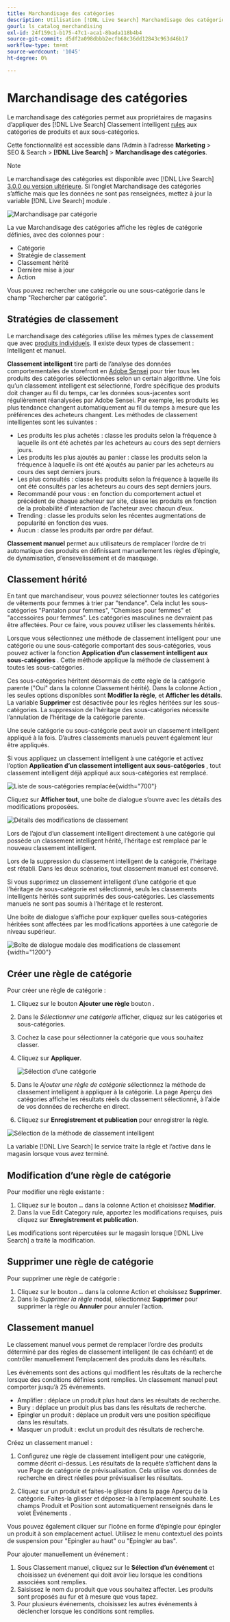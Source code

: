 ```yaml
---
title: Marchandisage des catégories
description: Utilisation [!DNL Live Search] Marchandisage des catégories pour une expérience d’achat plus rapide.
gourl: ls_catalog_merchandising
exl-id: 24f159c1-b175-47c1-aca1-8bada118b4b4
source-git-commit: d5df2a098dbbb2ecfb68c36dd12843c963d46b17
workflow-type: tm+mt
source-wordcount: '1045'
ht-degree: 0%

---
```


# Marchandisage des catégories

Le marchandisage des catégories permet aux propriétaires de magasins d’appliquer des [!DNL Live Search] Classement intelligent [rules](rules.md) aux catégories de produits et aux sous-catégories.

Cette fonctionnalité est accessible dans l’Admin à l’adresse **Marketing** > SEO &amp; Search > **[!DNL Live Search]** > **Marchandisage des catégories**.

>[!NOTE]
>
>Le marchandisage des catégories est disponible avec [!DNL Live Search] [3.0.0 ou version ultérieure](release-notes.md). Si l’onglet Marchandisage des catégories s’affiche mais que les données ne sont pas renseignées, mettez à jour la variable [!DNL Live Search] module .

![Marchandisage par catégorie](assets/category_workspace.png)

La vue Marchandisage des catégories affiche les règles de catégorie définies, avec des colonnes pour :

* Catégorie
* Stratégie de classement
* Classement hérité
* Dernière mise à jour
* Action

Vous pouvez rechercher une catégorie ou une sous-catégorie dans le champ &quot;Rechercher par catégorie&quot;.

## Stratégies de classement

Le marchandisage des catégories utilise les mêmes types de classement que avec [produits individuels](rules-workspace.md).
Il existe deux types de classement : Intelligent et manuel.

**Classement intelligent** tire parti de l’analyse des données comportementales de storefront en [Adobe Sensei](https://www.adobe.com/sensei.html) pour trier tous les produits des catégories sélectionnées selon un certain algorithme. Une fois qu’un classement intelligent est sélectionné, l’ordre spécifique des produits doit changer au fil du temps, car les données sous-jacentes sont régulièrement réanalysées par Adobe Sensei. Par exemple, les produits les plus tendance changent automatiquement au fil du temps à mesure que les préférences des acheteurs changent.
Les méthodes de classement intelligentes sont les suivantes :

* Les produits les plus achetés : classe les produits selon la fréquence à laquelle ils ont été achetés par les acheteurs au cours des sept derniers jours.
* Les produits les plus ajoutés au panier : classe les produits selon la fréquence à laquelle ils ont été ajoutés au panier par les acheteurs au cours des sept derniers jours.
* Les plus consultés : classe les produits selon la fréquence à laquelle ils ont été consultés par les acheteurs au cours des sept derniers jours.
* Recommandé pour vous : en fonction du comportement actuel et précédent de chaque acheteur sur site, classe les produits en fonction de la probabilité d’interaction de l’acheteur avec chacun d’eux.
* Trending : classe les produits selon les récentes augmentations de popularité en fonction des vues.
* Aucun : classe les produits par ordre par défaut.

**Classement manuel** permet aux utilisateurs de remplacer l’ordre de tri automatique des produits en définissant manuellement les règles d’épingle, de dynamisation, d’ensevelissement et de masquage.

## Classement hérité

En tant que marchandiseur, vous pouvez sélectionner toutes les catégories de vêtements pour femmes à trier par &quot;tendance&quot;. Cela inclut les sous-catégories &quot;Pantalon pour femmes&quot;, &quot;Chemises pour femmes&quot; et &quot;accessoires pour femmes&quot;. Les catégories masculines ne devraient pas être affectées. Pour ce faire, vous pouvez utiliser les classements hérités.

Lorsque vous sélectionnez une méthode de classement intelligent pour une catégorie ou une sous-catégorie comportant des sous-catégories, vous pouvez activer la fonction **Application d’un classement intelligent aux sous-catégories** . Cette méthode applique la méthode de classement à toutes les sous-catégories.

Ces sous-catégories héritent désormais de cette règle de la catégorie parente (&quot;Oui&quot; dans la colonne Classement hérité). Dans la colonne Action , les seules options disponibles sont **Modifier la règle**, et **Afficher les détails**. La variable **Supprimer** est désactivée pour les règles héritées sur les sous-catégories. La suppression de l’héritage des sous-catégories nécessite l’annulation de l’héritage de la catégorie parente.

Une seule catégorie ou sous-catégorie peut avoir un classement intelligent appliqué à la fois. D’autres classements manuels peuvent également leur être appliqués.

Si vous appliquez un classement intelligent à une catégorie et activez l’option **Application d’un classement intelligent aux sous-catégories** , tout classement intelligent déjà appliqué aux sous-catégories est remplacé.

![Liste de sous-catégories remplacée](assets/category_overwite_subs.png){width="700"}

Cliquez sur **Afficher tout**, une boîte de dialogue s’ouvre avec les détails des modifications proposées.

![Détails des modifications de classement](assets/category_overwrite.png)

Lors de l’ajout d’un classement intelligent directement à une catégorie qui possède un classement intelligent hérité, l’héritage est remplacé par le nouveau classement intelligent.

Lors de la suppression du classement intelligent de la catégorie, l’héritage est rétabli.
Dans les deux scénarios, tout classement manuel est conservé.

Si vous supprimez un classement intelligent d’une catégorie et que l’héritage de sous-catégorie est sélectionné, seuls les classements intelligents hérités sont supprimés des sous-catégories. Les classements manuels ne sont pas soumis à l’héritage et le resteront.

Une boîte de dialogue s’affiche pour expliquer quelles sous-catégories héritées sont affectées par les modifications apportées à une catégorie de niveau supérieur.

![Boîte de dialogue modale des modifications de classement](assets/category_overwrite_modal.png){width="1200"}

## Créer une règle de catégorie

Pour créer une règle de catégorie :

1. Cliquez sur le bouton **Ajouter une règle** bouton .
1. Dans le _Sélectionner une catégorie_ afficher, cliquez sur les catégories et sous-catégories.
1. Cochez la case pour sélectionner la catégorie que vous souhaitez classer.
1. Cliquez sur **Appliquer**.

   ![Sélection d’une catégorie](assets/category_select.png)

1. Dans le _Ajouter une règle de catégorie_ sélectionnez la méthode de classement intelligent à appliquer à la catégorie.
La page Aperçu des catégories affiche les résultats réels du classement sélectionné, à l’aide de vos données de recherche en direct.
1. Cliquez sur **Enregistrement et publication** pour enregistrer la règle.

![Sélection de la méthode de classement intelligent](assets/category_ranking.png)

La variable [!DNL Live Search] le service traite la règle et l’active dans le magasin lorsque vous avez terminé.

## Modification d’une règle de catégorie

Pour modifier une règle existante :

1. Cliquez sur le bouton **..** dans la colonne Action et choisissez **Modifier**.
1. Dans la vue Edit Category rule, apportez les modifications requises, puis cliquez sur **Enregistrement et publication**.

Les modifications sont répercutées sur le magasin lorsque [!DNL Live Search] a traité la modification.

## Supprimer une règle de catégorie

Pour supprimer une règle de catégorie :

1. Cliquez sur le bouton **..** dans la colonne Action et choisissez **Supprimer**.
1. Dans le _Supprimer la règle_ modal, sélectionnez **Supprimer** pour supprimer la règle ou **Annuler** pour annuler l’action.

## Classement manuel

Le classement manuel vous permet de remplacer l’ordre des produits déterminé par des règles de classement intelligent (le cas échéant) et de contrôler manuellement l’emplacement des produits dans les résultats.

Les événements sont des actions qui modifient les résultats de la recherche lorsque des conditions définies sont remplies. Un classement manuel peut comporter jusqu’à 25 événements.

* Amplifier : déplace un produit plus haut dans les résultats de recherche.
* Bury : déplace un produit plus bas dans les résultats de recherche.
* Epingler un produit : déplace un produit vers une position spécifique dans les résultats.
* Masquer un produit : exclut un produit des résultats de recherche.

Créez un classement manuel :

1. Configurez une règle de classement intelligent pour une catégorie, comme décrit ci-dessus. Les résultats de la requête s’affichent dans la vue Page de catégorie de prévisualisation. Cela utilise vos données de recherche en direct réelles pour prévisualiser les résultats.

1. Cliquez sur un produit et faites-le glisser dans la page Aperçu de la catégorie. Faites-la glisser et déposez-la à l’emplacement souhaité. Les champs Produit et Position sont automatiquement renseignés dans le volet Événements .

Vous pouvez également cliquer sur l’icône en forme d’épingle pour épingler un produit à son emplacement actuel. Utilisez le menu contextuel des points de suspension pour &quot;Epingler au haut&quot; ou &quot;Epingler au bas&quot;.

Pour ajouter manuellement un événement :

1. Sous Classement manuel, cliquez sur le **Sélection d’un événement** et choisissez un événement qui doit avoir lieu lorsque les conditions associées sont remplies.
1. Saisissez le nom du produit que vous souhaitez affecter. Les produits sont proposés au fur et à mesure que vous tapez.
1. Pour plusieurs événements, choisissez les autres événements à déclencher lorsque les conditions sont remplies.
